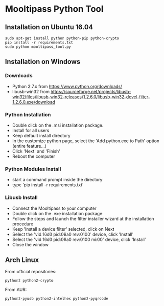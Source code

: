 # Mooltipass Python Tool

## Installation on Ubuntu 16.04
```
sudo apt-get install python python-pip python-crypto
pip install -r requirements.txt
sudo python mooltipass_tool.py
```

## Installation on Windows
### Downloads
- Python 2.7.x from https://www.python.org/downloads/
- libusb-win32 from https://sourceforge.net/projects/libusb-win32/files/libusb-win32-releases/1.2.6.0/libusb-win32-devel-filter-1.2.6.0.exe/download
### Python Installation
- Double click on the .msi installation package.
- Install for all users
- Keep default install directory
- In the customize python page, select the 'Add python.exe to Path' option (entire feature...)
- Click 'Next' and 'Finish'
- Reboot the computer
### Python Modules Install
- start a command prompt inside the directory
- type 'pip install -r requirements.txt'
### Libusb Install
- Connect the Mooltipass to your computer
- Double click on the .exe installation package
- Follow the steps and launch the filter installer wizard at the installation procedure
- Keep 'Install a device filter' selected, click on Next
- Select the 'vid:16d0 pid:09a0 rev:0100' device, click 'Install'
- Select the 'vid:16d0 pid:09a0 rev:0100 mi:00' device, click 'Install'
- Close the window

## Arch Linux

From official repositories:
```
python2 python2-crypto
```

From AUR:
```
python2-pyusb python2-intelhex python2-pyqrcode
```
